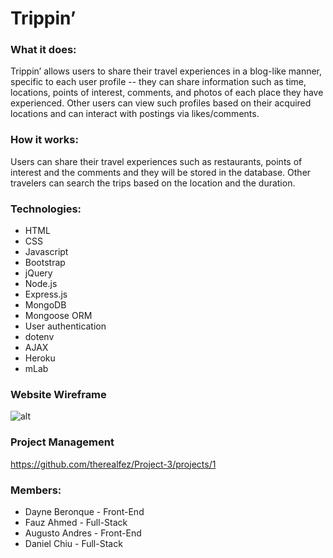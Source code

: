 # Trippin’

### What it does:
Trippin’ allows users to share their travel experiences in a blog-like manner, specific to each user profile -- they can share information such as time, locations, points of interest, comments, and photos of each place they have experienced. Other users can view such profiles based on their acquired locations and can interact with postings via likes/comments. 

### How it works:
Users can share their travel experiences such as restaurants, points of interest and the comments and they will be stored in the database. Other travelers can search the trips based on the location and the duration.

### Technologies:
* HTML
* CSS
* Javascript
* Bootstrap
* jQuery
* Node.js
* Express.js
* MongoDB
* Mongoose ORM
* User authentication
* dotenv
* AJAX
* Heroku
* mLab

### Website Wireframe

![alt](./assets/img/IMG_20191108_135650.jpg)

### Project Management
https://github.com/therealfez/Project-3/projects/1


### Members:
* Dayne Beronque - Front-End
* Fauz Ahmed - Full-Stack
* Augusto Andres - Front-End
* Daniel Chiu - Full-Stack
